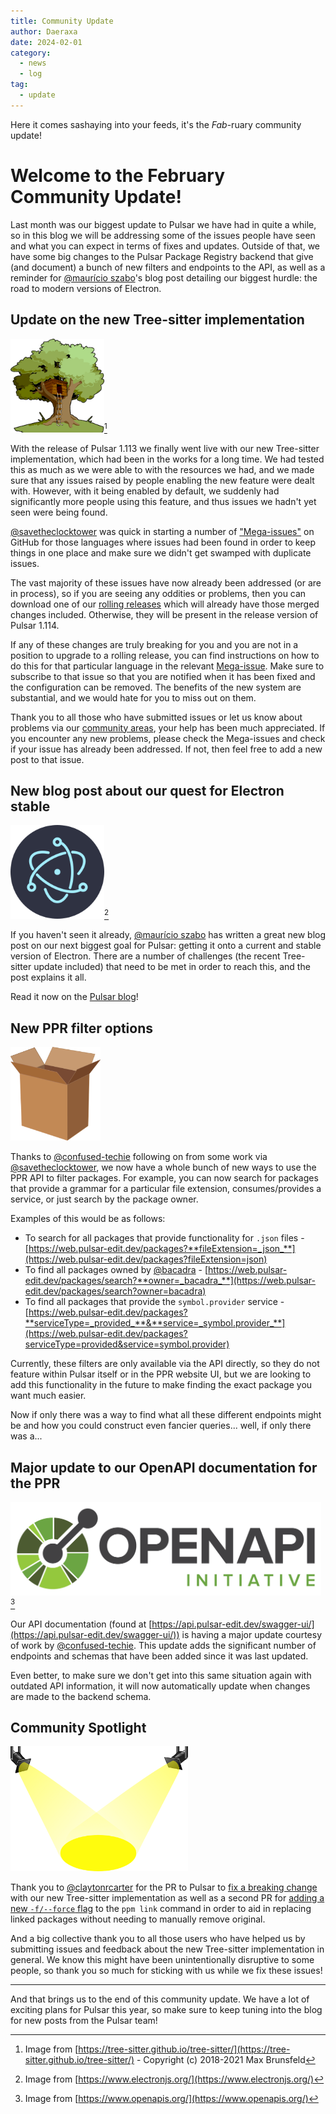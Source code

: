```yaml
---
title: Community Update
author: Daeraxa
date: 2024-02-01
category:
  - news
  - log
tag:
  - update
---
```


Here it comes sashaying into your feeds, it's the _Fab_-ruary community update!

<!-- more -->

# Welcome to the February Community Update!

Last month was our biggest update to Pulsar we have had in quite a while, so in this blog we will be addressing some of the issues people have seen and what you can expect in terms of fixes and updates. Outside of that, we have some big changes to the Pulsar Package Registry backend that give (and document) a bunch of new filters and endpoints to the API, as well as a reminder for [@maurício szabo]'s blog post detailing our biggest hurdle: the road to modern versions of Electron.

## Update on the new Tree-sitter implementation

<img src="./assets/tree-sitter.png" height="150" />[^1]

With the release of Pulsar 1.113 we finally went live with our new Tree-sitter implementation, which had been in the works for a long time. We had tested this as much as we were able to with the resources we had, and we made sure that any issues raised by people enabling the new feature were dealt with. However, with it being enabled by default, we suddenly had significantly more people using this feature, and thus issues we hadn't yet seen were being found.

[@savetheclocktower] was quick in starting a number of ["Mega-issues"](https://github.com/pulsar-edit/pulsar/issues?q=is%3Aissue+is%3Aopen+sort%3Aupdated-desc+MEGA-ISSUE+label%3Abug) on GitHub for those languages where issues had been found in order to keep things in one place and make sure we didn't get swamped with duplicate issues.

The vast majority of these issues have now already been addressed (or are in process), so if you are seeing any oddities or problems, then you can download one of our [rolling releases](https://pulsar-edit.dev/download.html#rolling-release) which will already have those merged changes included. Otherwise, they will be present in the release version of Pulsar 1.114.

If any of these changes are truly breaking for you and you are not in a position to upgrade to a rolling release, you can find instructions on how to do this for that particular language in the relevant [Mega-issue](https://github.com/pulsar-edit/pulsar/issues/875). Make sure to subscribe to that issue so that you are notified when it has been fixed and the configuration can be removed. The benefits of the new system are substantial, and we would hate for you to miss out on them.

Thank you to all those who have submitted issues or let us know about problems via our [community areas](https://pulsar-edit.dev/community.html), your help has been much appreciated. If you encounter any new problems, please check the Mega-issues and check if your issue has already been addressed. If not, then feel free to add a new post to that issue.

## New blog post about our quest for Electron stable

<img src="./assets/electron.png" height="150" />[^2]

If you haven't seen it already, [@maurício szabo] has written a great new blog post on our next biggest goal for Pulsar: getting it onto a current and stable version of Electron. There are a number of challenges (the recent Tree-sitter update included) that need to be met in order to reach this, and the post explains it all.

Read it now on the [Pulsar blog](https://pulsar-edit.dev/blog/20240124-mauricioszabo-the-quest-for-electron-lts.html)!

## New PPR filter options

<img src="./assets/package.png" height="150" />

Thanks to [@confused-techie] following on from some work via [@savetheclocktower], we now have a whole bunch of new ways to use the PPR API to filter packages. For example, you can now search for packages that provide a grammar for a particular file extension, consumes/provides a service, or just search by the package owner.

Examples of this would be as follows:

- To search for all packages that provide functionality for `.json` files - [https://web.pulsar-edit.dev/packages?**fileExtension=_json_**](https://web.pulsar-edit.dev/packages?fileExtension=json)
- To find all packages owned by [@bacadra] - [https://web.pulsar-edit.dev/packages/search?**owner=_bacadra_**](https://web.pulsar-edit.dev/packages/search?owner=bacadra)
- To find all packages that provide the `symbol.provider` service - [https://web.pulsar-edit.dev/packages?**serviceType=_provided_**&**service=_symbol.provider_**](https://web.pulsar-edit.dev/packages?serviceType=provided&service=symbol.provider)

Currently, these filters are only available via the API directly, so they do not feature within Pulsar itself or in the PPR website UI, but we are looking to add this functionality in the future to make finding the exact package you want much easier.

Now if only there was a way to find what all these different endpoints might be and how you could construct even fancier queries... well, if only there was a...

## Major update to our OpenAPI documentation for the PPR

<img src="./assets/openapi-logo.png" height="150" />[^3]

Our API documentation (found at [https://api.pulsar-edit.dev/swagger-ui/](https://api.pulsar-edit.dev/swagger-ui/)) is having a major update courtesy of work by [@confused-techie]. This update adds the significant number of endpoints and schemas that have been added since it was last updated.

Even better, to make sure we don't get into this same situation again with outdated API information, it will now automatically update when changes are made to the backend schema.

## Community Spotlight

<img src="./assets/spotlight.png" height=200>

Thank you to [@claytonrcarter] for the PR to Pulsar to [fix a breaking change](https://github.com/pulsar-edit/pulsar/pull/860) with our new Tree-sitter implementation as well as a second PR for [adding a new `-f/--force` flag](https://github.com/pulsar-edit/ppm/pull/122) to the `ppm link` command in order to aid in replacing linked packages without needing to manually remove original.

And a big collective thank you to all those users who have helped us by submitting issues and feedback about the new Tree-sitter implementation in general. We know this might have been unintentionally disruptive to some people, so thank you so much for sticking with us while we fix these issues!

---

And that brings us to the end of this community update. We have a lot of exciting plans for Pulsar this year, so make sure to keep tuning into the blog for new posts from the Pulsar team!

[@maurício szabo]: https://github.com/mauricioszabo
[@confused-techie]: https://github.com/confused-Techie
[@spiker985]: https://github.com/spiker985
[@meadowsys]: https://github.com/Meadowsys
[@kaosine]: https://github.com/kaosine
[@savetheclocktower]: https://github.com/savetheclocktower
[@deedeeg]: https://github.com/DeeDeeG
[@daeraxa]: https://github.com/Daeraxa
[@bacadra]: https://github.com/bacadra
[@claytonrcarter]: https://github.com/claytonrcarter

[^1]: Image from [https://tree-sitter.github.io/tree-sitter/](https://tree-sitter.github.io/tree-sitter/) - Copyright (c) 2018-2021 Max Brunsfeld
[^2]: Image from [https://www.electronjs.org/](https://www.electronjs.org/)
[^3]: Image from [https://www.openapis.org/](https://www.openapis.org/)
